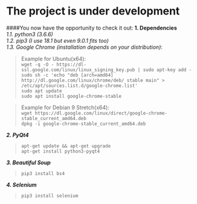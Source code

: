 # The project is under development #
####You now have the opportunity to check it out:
**1. Dependencies**  
*1.1. python3 (3.6.6)*  
*1.2. pip3 (I use 18.1 but even 9.0.1 fits too)*  
*1.3. Google Chrome (installation depends on your distribution)*:   
> Example for Ubuntu(x64):  
>`wget -q -O - https://dl-ssl.google.com/linux/linux_signing_key.pub | sudo apt-key add -`  
>`sudo sh -c 'echo "deb [arch=amd64] http://dl.google.com/linux/chrome/deb/ stable main" > /etc/apt/sources.list.d/google-chrome.list'`  
>`sudo apt update`  
>`sudo apt install google-chrome-stable`

> Example for Debian 9 Stretch(x64):  
> `wget https://dl.google.com/linux/direct/google-chrome-stable_current_amd64.deb`  
> `dpkg -i google-chrome-stable_current_amd64.deb`  

***2. PyQt4***   
>`apt-get update && apt-get upgrade`  
>`apt-get install python3-pyqt4`  

***3. Beautiful Soup***  
>`pip3 install bs4`  

***4. Selenium***  

>`pip3 install selenium`